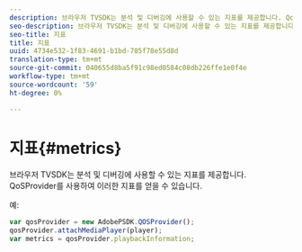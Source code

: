 ```yaml
---
description: 브라우저 TVSDK는 분석 및 디버깅에 사용할 수 있는 지표를 제공합니다. QoSProvider를 사용하여 이러한 지표를 얻을 수 있습니다.
seo-description: 브라우저 TVSDK는 분석 및 디버깅에 사용할 수 있는 지표를 제공합니다. QoSProvider를 사용하여 이러한 지표를 얻을 수 있습니다.
seo-title: 지표
title: 지표
uuid: 4734e532-1f83-4691-b1bd-785f78e55d8d
translation-type: tm+mt
source-git-commit: 040655d8ba5f91c98ed0584c08db226ffe1e0f4e
workflow-type: tm+mt
source-wordcount: '59'
ht-degree: 0%

---
```



# 지표{#metrics}

브라우저 TVSDK는 분석 및 디버깅에 사용할 수 있는 지표를 제공합니다. QoSProvider를 사용하여 이러한 지표를 얻을 수 있습니다.

예:

```js
var qosProvider = new AdobePSDK.QOSProvider(); 
qosProvider.attachMediaPlayer(player); 
var metrics = qosProvider.playbackInformation;
```

